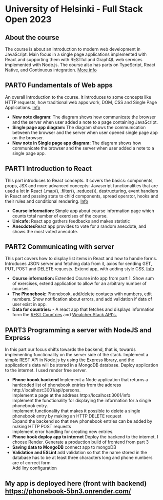# University of Helsinki - Full Stack Open 2023

## About the course

The course is about an introduction to modern web development in JavaScript. Main focus in a single page applications implemented with React and supporting them with RESTful and GraphQL web services implemented with Node.js. The course also has parts on TypeScript, React Native, and Continuous integration. <a href='https://fullstackopen.com/en/'>More info</a>

## PART0 Fundamentals of Web apps

An overall introduction to the course. It introduces to some concepts like HTTP requests, how traditional web apps work, DOM, CSS and Single Page Applications. <a href='https://fullstackopen.com/en/part0/fundamentals_of_web_apps'>Info</a>

<ul>
<li><b>New note diagram: </b>The diagram shows how communicate the browser and the server when user added a note to a page containing JavaScript.</li>
<li><b>Single page app diagram: </b> The diagram shows the communication between the browser and the server when user opened single page app on the browser.</li>
<li><b>New note in Single page app diagram: </b>The diagram shows how communicate the browser and the server when user added a note to a single page app.</li>
</ul>

## PART1 Introduction to React

This part introduces to React concepts. It covers the basics: components, props, JSX and more advanced concepts: Javascript functionalities that are used a lot in React (.map(), .filter(), .reduce()), destructuring, event handlers in React and passing state to child components, spread operator, hooks and their rules and conditional rendering. <a href='https://fullstackopen.com/en/part1'>Info</a>

<ul>
<li><b>Course information: </b>  Simple app about course information page which counts total number of exercises of the course.
</li>
<li><b>Unicafe: </b>React app gathers feedbacks and makes statistic</li>
<li><b>Anecdotes</b>React app provides to vote for a random anecdote, and shows the most voted anecdote.</li>
</ul>

## PART2 Communicating with server

This part covers how to display list items in React and how to handle forms. Introduces JSON server and fetching data from it, axios for sending GET, PUT, POST and DELETE requests. Extend app, with adding style CSS. <a href='https://fullstackopen.com/en/part2'>Info</a>

<ul>
<li><b>Course information: </b> Extended Course info app from part 1. Show sum of exercises, extend application to allow for an arbitrary number of courses</li>
<li><b>The Phonebook: </b>Phonebook, add/delete contacts with numbers, edit numbers. Show notification about errors, and add validation if data of user exist in app. </li>
<li><b>Data for countries: </b>- A react app that fetches and displays information form the <a href='https://restcountries.com/v3.1/all'> REST Countries</a> and <a href='https://openweathermap.org/api'>Weatcher Stack API's.</a></li>
</ul>

## PART3 Programming a server with NodeJS and Express

In this part our focus shifts towards the backend, that is, towards implementing functionality on the server side of the stack. Implement a simple REST API in Node.js by using the Express library, and the application's data will be stored in a MongoDB database. Deploy application to the internet. I used render free server.

<ul>
<li><b>Phone boook backend </b> Implement a Node application that returns a hardcoded list of phonebook entries from the address http://localhost:3001/api/persons.</br> Implement a page at the address http://localhost:3001/info </br> Implement the functionality for displaying the information for a single phonebook entry.  </br> Implement functionality that makes it possible to delete a single phonebook entry by making an HTTP DELETE request  </br> Expand the backend so that new phonebook entries can be added by making HTTP POST requests </br> Implement error handling for creating new entries. </li>
<li><b> Phone book deploy app to internet </b>
Deploy the backend to the internet, I choose  Render. </b>
Generate a production build of  frontend from part 3
</li>
<li>
<b>Saving data to MongoDB</b>
connect app to mongoDB 
</li>
<li><b>Validation and ESLint</b>
add validation so that the name stored in the database has to be at least three characters long and phone numbers are of correct form  </br> Add liny configuration 
</li>
</ul>

<h2>My app is deployed here (front with backend) <a href='https://phonebook-5bn3.onrender.com/'>https://phonebook-5bn3.onrender.com/</a></h2>
